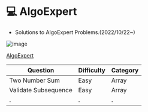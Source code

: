# :computer: AlgoExpert
* Solutions to AlgoExpert Problems.(2022/10/22~)

![image](https://user-images.githubusercontent.com/96612168/197338677-e16d3029-c2ce-4f9d-8b5e-7df5781c5c34.png)

[AlgoExpert](https://www.algoexpert.io/product)


|Question|Difficulty|Category|
|------|---|---|
|Two Number Sum|Easy|Array|
|Validate Subsequence|Easy|Array|
|.|.|.|
